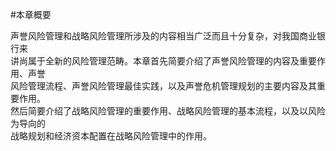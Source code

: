 #本章概要
<p>声誉风险管理和战略风险管理所涉及的内容相当广泛而且十分复杂，对我国商业银行来 <br />
      讲尚属于全新的风险管理范畴。本章首先简要介绍了声誉风险管理的内容及重要作用、声誉 <br />
      风险管理流程、声誉风险管理最佳实践，以及声誉危机管理规划的主要内容及其重要作用。 <br />
      然后简要介绍了战略风险管理的重要作用、战略风险管理的基本流程，以及以风险为导向的 <br />
      战略规划和经济资本配置在战略风险管理中的作用。<br />
    </p>